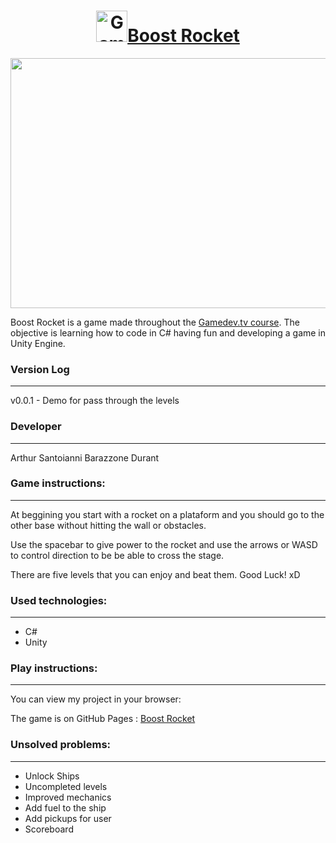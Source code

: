 <a href="https://arthsan.github.io/unity-boost-rocket/"><h1 align="center"><img src="https://i.udemycdn.com/user/200_H/33027212_4271_5.jpg" width= "50" height="50" alt="Gamedev.tv">Boost Rocket</img></h1></a>


<p align="center"><img src="https://image.freepik.com/vetores-gratis/rocket-mars-paisagem-cena_1308-31527.jpg" width = "600" height="400"></p>

Boost Rocket is a game made throughout the [Gamedev.tv course](https://www.gamedev.tv/). The objective is learning how to code in C# having fun and developing a game in Unity Engine.

### Version Log
----

v0.0.1 - Demo for pass through the levels


### Developer
-------------------------

Arthur Santoianni Barazzone Durant

### Game instructions:
-------------------------

At beggining you start with a rocket on a plataform and you should go to the other base without hitting the wall or obstacles.

Use the spacebar to give power to the rocket and use the arrows or WASD to control direction to be be able to cross the stage.

There are five levels that you can enjoy and beat them. Good Luck! xD

### Used technologies:
-------------------------

* C#
* Unity


### Play instructions:
------------------------------

You can view my project in your browser:

The game is on GitHub Pages : [Boost Rocket](https://arthsan.github.io/unity-boost-rocket/)

### Unsolved problems:
-------------------------

* Unlock Ships
* Uncompleted levels
* Improved mechanics
* Add fuel to the ship
* Add pickups for user
* Scoreboard




